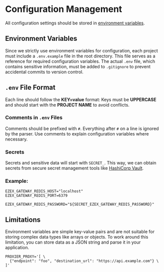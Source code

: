 # Configuration Management

All configuration settings should be stored in [environment variables](https://12factor.net/config).

## Environment Variables

Since we strictly use environment variables for configuration,
each project must include a `.env.example` file in the root directory.
This file serves as a reference for required configuration variables.
The actual `.env` file, which contains sensitive information,
must be added to `.gitignore` to prevent accidental commits to version control.

## `.env` File Format

Each line should follow the **KEY=value** format:
Keys must be **UPPERCASE** and should start with the **PROJECT NAME** to avoid conflicts.

### Comments in `.env` Files

Comments should be prefixed with `#`.
Everything after `#` on a line is ignored by the parser.
Use comments to explain configuration variables where necessary.

### Secrets

Secrets and sensitive data will start with `SECRET_`.
This way, we can obtain secrets from secure secret management tools like
[HashiCorp Vault](https://developer.hashicorp.com/vault).

### Example:

```env
EZEX_GATEWAY_REDIS_HOST="localhost"
EZEX_GATEWAY_REDIS_PORT=6379

EZEX_GATEWAY_REDIS_PASSWORD="${SECRET_EZEX_GATEWAY_REDIS_PASSWORD}"
```

## Limitations

Environment variables are simple key-value pairs and are not suitable for storing complex data types like arrays or objects.
To work around this limitation, you can store data as a JSON string and parse it in your application.

```env
PROXIER_PROXY='[ \
  {"endpoint": "foo", "destination_url": "https://api.example.com"} \
]'
```
